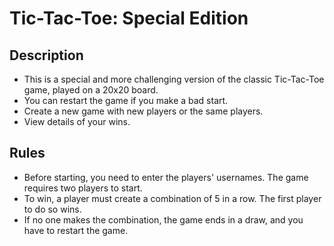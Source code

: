 # Tic-Tac-Toe: Special Edition

## Description
- This is a special and more challenging version of the classic Tic-Tac-Toe game, played on a 20x20 board.
- You can restart the game if you make a bad start.
- Create a new game with new players or the same players.
- View details of your wins.

## Rules
- Before starting, you need to enter the players' usernames. The game requires two players to start.
- To win, a player must create a combination of 5 in a row. The first player to do so wins.
- If no one makes the combination, the game ends in a draw, and you have to restart the game.
